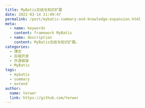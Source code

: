 ```yaml
---
title: MyBatis总结与知识扩展
date: 2022-03-14 21:49:47
permalink: /post/mybatis-summary-and-knowledge-expansion.html
meta:
  - name: keywords
    content: framework MyBatis
  - name: description
    content: MyBatis总结与知识扩展。
categories:
  - 博文
  - 后端开发
  - 开源框架
  - MyBatis
tags:
  - mybatis
  - summary
  - extend
author: 
  name: terwer
  link: https://github.com/terwer
---
```

